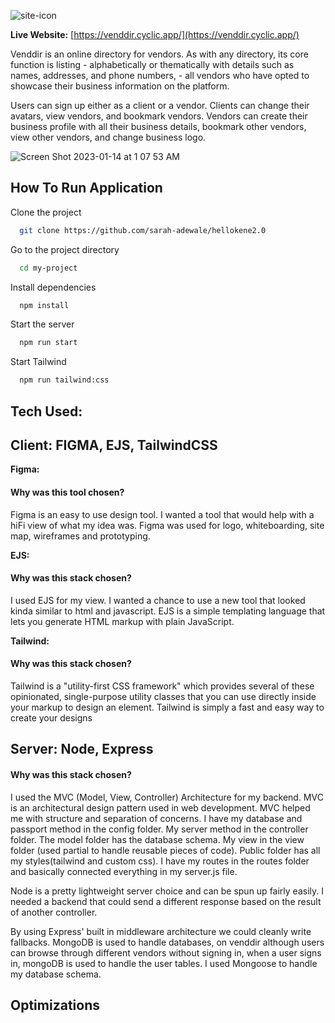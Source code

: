 

![site-icon](https://user-images.githubusercontent.com/49436342/220751132-e77e46a7-c70a-44ae-9604-3c964fe9d4a9.png)

**Live Website:** [https://venddir.cyclic.app/](https://venddir.cyclic.app/)

Venddir is an online directory for vendors. As with any directory, its core function is listing - alphabetically or thematically with details such as names, addresses, and phone numbers, - all vendors who have opted to showcase their business information on the platform.

Users can sign up either as a client or a vendor. Clients can change their avatars, view vendors, and bookmark vendors. Vendors can create their business profile with all their business details, bookmark other vendors, view other vendors, and change business logo. 


![Screen Shot 2023-01-14 at 1 07 53 AM](https://user-images.githubusercontent.com/49436342/220752725-5b2e168d-4156-41fc-8c6e-0d426fc20c79.png)

## How To Run Application

Clone the project

```bash
  git clone https://github.com/sarah-adewale/hellokene2.0
```

Go to the project directory

```bash
  cd my-project
```

Install dependencies

```bash
  npm install
```

Start the server

```bash
  npm run start
```

Start Tailwind

```bash
  npm run tailwind:css 
```


## Tech Used: 

## Client: FIGMA, EJS, TailwindCSS

**Figma:**
#### Why was this tool chosen?

Figma is an easy to use design tool. I wanted a tool that would help with a hiFi view of what my idea was. Figma was used for logo, whiteboarding, site map, wireframes and prototyping. 

**EJS:**
#### Why was this stack chosen?
I used EJS for my view. I wanted a chance to use a new tool that looked kinda similar to html and javascript. EJS is a simple templating language that lets you generate HTML markup with plain JavaScript. 

**Tailwind:**
#### Why was this stack chosen?
Tailwind is a "utility-first CSS framework" which provides several of these opinionated, single-purpose utility classes that you can use directly inside your markup to design an element. Tailwind is simply a fast and easy way to create your designs

## Server: Node, Express

#### Why was this stack chosen?
I used the MVC (Model, View, Controller) Architecture for my backend. MVC is an architectural design pattern used in web development. MVC helped me with structure and separation of concerns. I have my database and passport method in the config folder. My server method in the controller folder. The model folder has the database schema. My view in the view folder (used partial to handle reusable pieces of code). Public folder has all my styles(tailwind and custom css). I have my routes in the routes folder and basically connected everything in my server.js file. 

Node is a pretty lightweight server choice and can be spun up fairly easily. I needed a backend that could send a different response based on the result of another controller. 

By using Express' built in middleware architecture we could cleanly write fallbacks. MongoDB is used to handle databases, on venddir although users can browse through different vendors without signing in, when a user signs in, mongoDB is used to handle the user tables. I used Mongoose to handle my database schema. 


## Optimizations






